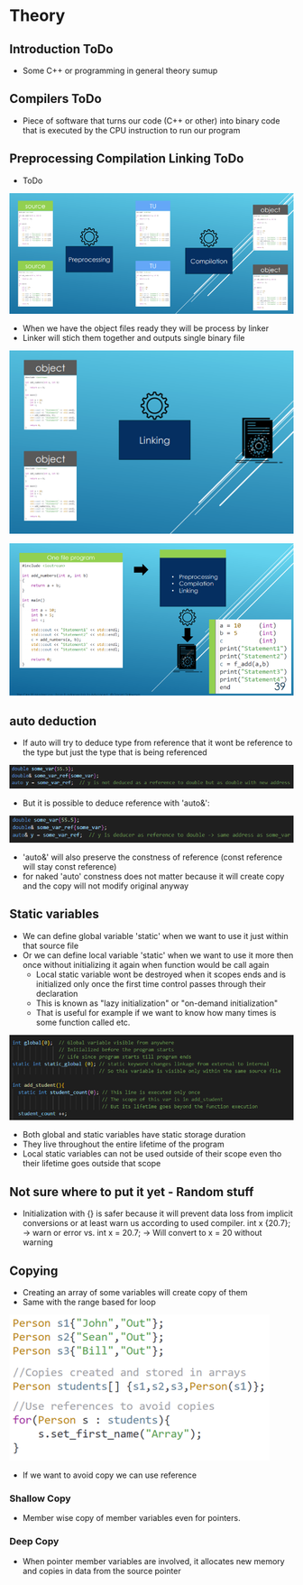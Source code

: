 # Theory

## Introduction ToDo
    
- Some C++ or programming in general theory sumup



## Compilers ToDo

- Piece of software that turns our code (C++ or other) into binary code that is executed by the CPU instruction to run our program







## Preprocessing Compilation Linking ToDo


- ToDo

![](Images/preprocessingCompilation.png)


- When we have the object files ready they will be process by linker
- Linker will stich them together and outputs single binary file

![](Images/linking.png)







![](Images/compilationModel.png)




## auto deduction

- If auto will try to deduce type from reference that it wont be reference to the type but just the type that is being referenced

![](Images/autoDeduction.png)

- But it is possible to deduce reference with 'auto&':

![](Images/autoReference.png)

- 'auto&' will also preserve the constness of reference (const reference will stay const reference)
- for naked 'auto' constness does not matter because it will create copy and the copy will not modify original anyway 

## Static variables

- We can define global variable 'static' when we want to use it just within that source file
- Or we can define local variable 'static' when we want to use it more then once without initializing it again when function would be call again
  - Local static variable wont be destroyed when it scopes ends and is initialized only once the first time control passes through their declaration
  - This is known as "lazy initialization" or "on-demand initialization" 
  - That is useful for example if we want to know how many times is some function called etc.

![](Images/staticVariables.png)

- Both global and static variables have static storage duration
- They live throughout the entire lifetime of the program
- Local static variables can not be used outside of their scope even tho their lifetime goes outside that scope


## Not sure where to put it yet - Random stuff

- Initialization with {} is safer because it will prevent data loss from implicit conversions or at least warn us
  according to used compiler. int x {20.7}; -> warn or error    vs.  int x = 20.7; -> Will convert to x = 20 without warning

## Copying

- Creating an array of some variables will create copy of them
- Same with the range based for loop 

![](Images/copyingArrayRange.png)

- If we want to avoid copy we can use reference

### Shallow Copy

- Member wise copy of member variables even for pointers.


### Deep Copy

- When pointer member variables are involved, it allocates new memory and copies in data from the source pointer


